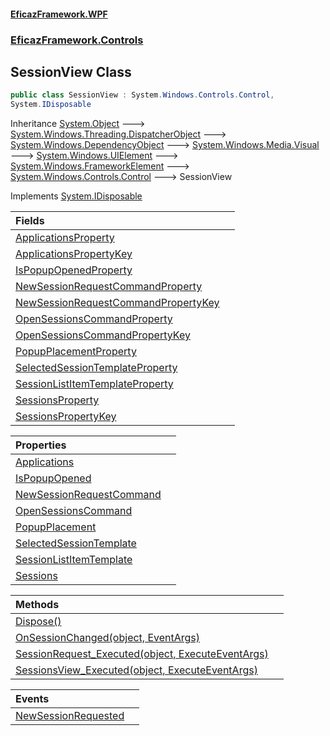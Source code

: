 #### [EficazFramework.WPF](EficazFrameworkWPF.md 'EficazFramework WPF')
### [EficazFramework.Controls](EficazFrameworkWPF.md#EficazFramework.Controls 'EficazFramework.Controls')

## SessionView Class

```csharp
public class SessionView : System.Windows.Controls.Control,
System.IDisposable
```

Inheritance [System.Object](https://docs.microsoft.com/en-us/dotnet/api/System.Object 'System.Object') &#129106; [System.Windows.Threading.DispatcherObject](https://docs.microsoft.com/en-us/dotnet/api/System.Windows.Threading.DispatcherObject 'System.Windows.Threading.DispatcherObject') &#129106; [System.Windows.DependencyObject](https://docs.microsoft.com/en-us/dotnet/api/System.Windows.DependencyObject 'System.Windows.DependencyObject') &#129106; [System.Windows.Media.Visual](https://docs.microsoft.com/en-us/dotnet/api/System.Windows.Media.Visual 'System.Windows.Media.Visual') &#129106; [System.Windows.UIElement](https://docs.microsoft.com/en-us/dotnet/api/System.Windows.UIElement 'System.Windows.UIElement') &#129106; [System.Windows.FrameworkElement](https://docs.microsoft.com/en-us/dotnet/api/System.Windows.FrameworkElement 'System.Windows.FrameworkElement') &#129106; [System.Windows.Controls.Control](https://docs.microsoft.com/en-us/dotnet/api/System.Windows.Controls.Control 'System.Windows.Controls.Control') &#129106; SessionView

Implements [System.IDisposable](https://docs.microsoft.com/en-us/dotnet/api/System.IDisposable 'System.IDisposable')

| Fields | |
| :--- | :--- |
| [ApplicationsProperty](EficazFramework.Controls/SessionView/ApplicationsProperty.md 'EficazFramework.Controls.SessionView.ApplicationsProperty') | |
| [ApplicationsPropertyKey](EficazFramework.Controls/SessionView/ApplicationsPropertyKey.md 'EficazFramework.Controls.SessionView.ApplicationsPropertyKey') | |
| [IsPopupOpenedProperty](EficazFramework.Controls/SessionView/IsPopupOpenedProperty.md 'EficazFramework.Controls.SessionView.IsPopupOpenedProperty') | |
| [NewSessionRequestCommandProperty](EficazFramework.Controls/SessionView/NewSessionRequestCommandProperty.md 'EficazFramework.Controls.SessionView.NewSessionRequestCommandProperty') | |
| [NewSessionRequestCommandPropertyKey](EficazFramework.Controls/SessionView/NewSessionRequestCommandPropertyKey.md 'EficazFramework.Controls.SessionView.NewSessionRequestCommandPropertyKey') | |
| [OpenSessionsCommandProperty](EficazFramework.Controls/SessionView/OpenSessionsCommandProperty.md 'EficazFramework.Controls.SessionView.OpenSessionsCommandProperty') | |
| [OpenSessionsCommandPropertyKey](EficazFramework.Controls/SessionView/OpenSessionsCommandPropertyKey.md 'EficazFramework.Controls.SessionView.OpenSessionsCommandPropertyKey') | |
| [PopupPlacementProperty](EficazFramework.Controls/SessionView/PopupPlacementProperty.md 'EficazFramework.Controls.SessionView.PopupPlacementProperty') | |
| [SelectedSessionTemplateProperty](EficazFramework.Controls/SessionView/SelectedSessionTemplateProperty.md 'EficazFramework.Controls.SessionView.SelectedSessionTemplateProperty') | |
| [SessionListItemTemplateProperty](EficazFramework.Controls/SessionView/SessionListItemTemplateProperty.md 'EficazFramework.Controls.SessionView.SessionListItemTemplateProperty') | |
| [SessionsProperty](EficazFramework.Controls/SessionView/SessionsProperty.md 'EficazFramework.Controls.SessionView.SessionsProperty') | |
| [SessionsPropertyKey](EficazFramework.Controls/SessionView/SessionsPropertyKey.md 'EficazFramework.Controls.SessionView.SessionsPropertyKey') | |

| Properties | |
| :--- | :--- |
| [Applications](EficazFramework.Controls/SessionView/Applications.md 'EficazFramework.Controls.SessionView.Applications') | |
| [IsPopupOpened](EficazFramework.Controls/SessionView/IsPopupOpened.md 'EficazFramework.Controls.SessionView.IsPopupOpened') | |
| [NewSessionRequestCommand](EficazFramework.Controls/SessionView/NewSessionRequestCommand.md 'EficazFramework.Controls.SessionView.NewSessionRequestCommand') | |
| [OpenSessionsCommand](EficazFramework.Controls/SessionView/OpenSessionsCommand.md 'EficazFramework.Controls.SessionView.OpenSessionsCommand') | |
| [PopupPlacement](EficazFramework.Controls/SessionView/PopupPlacement.md 'EficazFramework.Controls.SessionView.PopupPlacement') | |
| [SelectedSessionTemplate](EficazFramework.Controls/SessionView/SelectedSessionTemplate.md 'EficazFramework.Controls.SessionView.SelectedSessionTemplate') | |
| [SessionListItemTemplate](EficazFramework.Controls/SessionView/SessionListItemTemplate.md 'EficazFramework.Controls.SessionView.SessionListItemTemplate') | |
| [Sessions](EficazFramework.Controls/SessionView/Sessions.md 'EficazFramework.Controls.SessionView.Sessions') | |

| Methods | |
| :--- | :--- |
| [Dispose()](EficazFramework.Controls/SessionView/Dispose().md 'EficazFramework.Controls.SessionView.Dispose()') | |
| [OnSessionChanged(object, EventArgs)](EficazFramework.Controls/SessionView/OnSessionChanged(object,EventArgs).md 'EficazFramework.Controls.SessionView.OnSessionChanged(object, System.EventArgs)') | |
| [SessionRequest_Executed(object, ExecuteEventArgs)](EficazFramework.Controls/SessionView/SessionRequest_Executed(object,ExecuteEventArgs).md 'EficazFramework.Controls.SessionView.SessionRequest_Executed(object, EficazFramework.Events.ExecuteEventArgs)') | |
| [SessionsView_Executed(object, ExecuteEventArgs)](EficazFramework.Controls/SessionView/SessionsView_Executed(object,ExecuteEventArgs).md 'EficazFramework.Controls.SessionView.SessionsView_Executed(object, EficazFramework.Events.ExecuteEventArgs)') | |

| Events | |
| :--- | :--- |
| [NewSessionRequested](EficazFramework.Controls/SessionView/NewSessionRequested.md 'EficazFramework.Controls.SessionView.NewSessionRequested') | |
